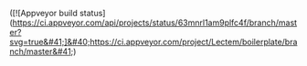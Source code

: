 [comment]: <> ([![Travis build Status]&#40;https://travis-ci.org/Lectem/cpp-boilerplate.svg?branch=master&#41;]&#40;https://travis-ci.com/Pumpel/cpp-boilerplate.svg?branch=master&#41;)

([![Appveyor build status]&#40;https://ci.appveyor.com/api/projects/status/63mnrl1am9plfc4f/branch/master?svg=true&#41;]&#40;https://ci.appveyor.com/project/Lectem/boilerplate/branch/master&#41;)

[comment]: <> ([![Coverage]&#40;https://codecov.io/gh/Lectem/cpp-boilerplate/branch/master/graph/badge.svg&#41;]&#40;https://codecov.io/gh/Lectem/cpp-boilerplate&#41;)

[comment]: <> ([![Codacy Badge]&#40;https://api.codacy.com/project/badge/Grade/69eaa732d3484d7d83bea5464ab38287&#41;]&#40;https://www.codacy.com/app/Lectem/cpp-boilerplate?utm_source=github.com&amp;utm_medium=referral&amp;utm_content=Lectem/cpp-boilerplate&amp;utm_campaign=Badge_Grade&#41;&#41;)

[comment]: <> ([![Language grade: C/C++]&#40;https://img.shields.io/lgtm/grade/cpp/g/Lectem/cpp-boilerplate.svg?logo=lgtm&logoWidth=18&#41;]&#40;https://lgtm.com/projects/g/Lectem/cpp-boilerplate/context:cpp&#41;)

[comment]: <> ([![CDash dashboard]&#40;https://img.shields.io/badge/CDash-Access-blue.svg&#41;]&#40;http://my.cdash.org/index.php?project=cpp-boilerplate&#41;)

[comment]: <> ([![Pull requests]&#40;https://img.shields.io/github/issues-pr-raw/Lectem/cpp-boilerplate.svg&#41;]&#40;https://github.com/Lectem/cpp-boilerplate/pulls&#41;)

[comment]: <> ([![Opened issues]&#40;https://img.shields.io/github/issues-raw/Lectem/cpp-boilerplate.svg&#41;]&#40;https://github.com/Lectem/cpp-boilerplate/issues&#41;)

[comment]: <> ([![Documentation]&#40;https://img.shields.io/badge/Documentation-latest-blue.svg&#41;]&#40;https://lectem.github.io/cpp-boilerplate&#41;)
